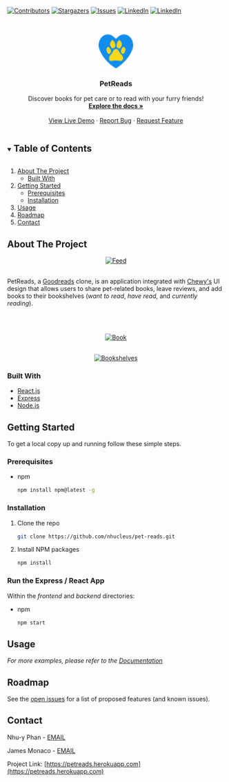 [![Contributors][contributors-shield]][contributors-url]
[![Stargazers][stars-shield]][stars-url]
[![Issues][issues-shield]][issues-url]
[![LinkedIn][linkedin-shield]][linkedin-url]
[![LinkedIn][linkedin-shield]][linkedin-url2]


<!-- PROJECT LOGO -->
<br />
<p align="center">
  <a href="https://github.com/nhucleus/pet-reads">
    <img src="frontend/public/favicon.ico" alt="Logo" width="80" height="80">
  </a>

  <h3 align="center">PetReads</h3>

  <p align="center">
    Discover books for pet care or to read with your furry friends!
    <br />
    <a href="https://github.com/nhucleus/pet-reads"><strong>Explore the docs »</strong></a>
    <br />
    <br />
    <a href="https://petreads.herokuapp.com/">View Live Demo</a>
    ·
    <a href="https://github.com/nhucleus/pet-reads/issues">Report Bug</a>
    ·
    <a href="https://github.com/nhucleus/pet-reads/issues">Request Feature</a>
  </p>
</p>



<!-- TABLE OF CONTENTS -->
<details open="open">
  <summary><h2 style="display: inline-block">Table of Contents</h2></summary>
  <ol>
    <li>
      <a href="#about-the-project">About The Project</a>
      <ul>
        <li><a href="#built-with">Built With</a></li>
      </ul>
    </li>
    <li>
      <a href="#getting-started">Getting Started</a>
      <ul>
        <li><a href="#prerequisites">Prerequisites</a></li>
        <li><a href="#installation">Installation</a></li>
      </ul>
    </li>
    <li><a href="#usage">Usage</a></li>
    <li><a href="#roadmap">Roadmap</a></li>
    <li><a href="#contact">Contact</a></li>
  </ol>
</details>



<!-- ABOUT THE PROJECT -->
## About The Project

<p align="center">
  <a href="https://github.com/nhucleus/pet-reads">
    <img src="http://serenityapp.s3.amazonaws.com/petreads.herokuapp.com_.png" alt="Feed" width="580" height="400">
  </a>
<br><br>

PetReads, a [Goodreads](https://www.goodreads.com/) clone, is an application integrated with [Chewy's](https://www.chewy.com/) UI design that allows users to share pet-related books, leave reviews, and add books to their bookshelves (_want to read_, _have read_, and _currently reading_).

<br><br>
<p align="center">
  <a href="https://github.com/nhucleus/pet-reads">
    <img src="http://serenityapp.s3.amazonaws.com/petreads.herokuapp.com_book_9_1.png" alt="Book" width="580" height="400">
  </a>
<br><br>
<p align="center">
  <a href="https://github.com/nhucleus/pet-reads">
    <img src="http://serenityapp.s3.amazonaws.com/petreads.herokuapp.com_bookshelves.png" alt="Bookshelves" width="580" height="400">
  </a>


### Built With

* [React.js](https://reactjs.org/)
* [Express](https://expressjs.com/)
* [Node.js](https://nodejs.org/en/)



<!-- GETTING STARTED -->
## Getting Started

To get a local copy up and running follow these simple steps.

### Prerequisites

* npm
  ```sh
  npm install npm@latest -g
  ```

### Installation

1. Clone the repo
   ```sh
   git clone https://github.com/nhucleus/pet-reads.git
   ```
2. Install NPM packages
   ```sh
   npm install
   ```

### Run the Express / React App
Within the _frontend_ and _backend_ directories:
* npm
  ```sh
  npm start
  ```


<!-- USAGE EXAMPLES -->
## Usage

_For more examples, please refer to the [Documentation](https://github.com/nhucleus/pet-reads)_



<!-- ROADMAP -->
## Roadmap

See the [open issues](https://github.com/nhucleus/pet-reads/issues) for a list of proposed features (and known issues).



<!-- CONTACT -->
## Contact

Nhu-y Phan - [EMAIL](mailto:nhucleus@gmail.com)

James Monaco - [EMAIL](mailto:monaco.james18@gmail.com)

Project Link: [https://petreads.herokuapp.com](https://petreads.herokuapp.com)





<!-- MARKDOWN LINKS & IMAGES -->
[contributors-shield]: https://img.shields.io/github/contributors/nhucleus/pet-reads.svg?style=for-the-badge
[contributors-url]: https://github.com/nhucleus/pet-reads/graphs/contributors
[stars-shield]: https://img.shields.io/github/stars/nhucleus/pet-reads.svg?style=for-the-badge
[stars-url]: https://github.com/nhucleus/pet-reads/stargazers
[issues-shield]: https://img.shields.io/github/issues/nhucleus/pet-reads.svg?style=for-the-badge
[issues-url]: https://github.com/nhucleus/pet-reads/issues
[linkedin-shield]: https://img.shields.io/badge/-LinkedIn-black.svg?style=for-the-badge&logo=linkedin&colorB=555
[linkedin-url]: https://www.linkedin.com/in/nhu-yphan/
[linkedin-url2]: https://www.linkedin.com/in/james-monaco-770127175/
